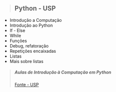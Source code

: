 >## Python - USP

- Introdução a Computação
- Introdução ao Python
- If - Else
- While
- Funções
- Debug, refatoração
- Repetições encaixadas
- Listas
- Mais sobre listas

>##### Aulas de Introdução à Computação em Python
>[Fonte - USP ](https://panda.ime.usp.br/aulasPython/static/aulasPython/index.html)
